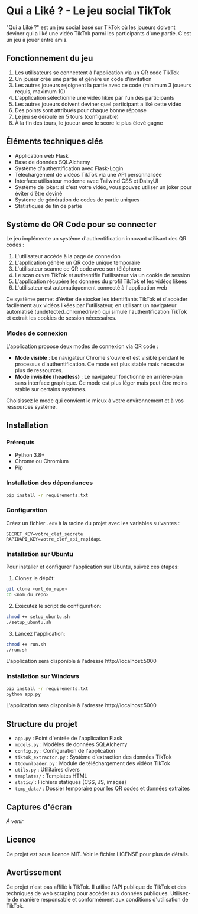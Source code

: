 # Qui a Liké ? - Le jeu social TikTok

"Qui a Liké ?" est un jeu social basé sur TikTok où les joueurs doivent deviner qui a liké une vidéo TikTok parmi les participants d'une partie. C'est un jeu à jouer entre amis.

## Fonctionnement du jeu

1. Les utilisateurs se connectent à l'application via un QR code TikTok
2. Un joueur crée une partie et génère un code d'invitation
3. Les autres joueurs rejoignent la partie avec ce code (minimum 3 joueurs requis, maximum 10)
4. L'application sélectionne une vidéo likée par l'un des participants
5. Les autres joueurs doivent deviner quel participant a liké cette vidéo
6. Des points sont attribués pour chaque bonne réponse
7. Le jeu se déroule en 5 tours (configurable)
8. À la fin des tours, le joueur avec le score le plus élevé gagne

## Éléments techniques clés

- Application web Flask
- Base de données SQLAlchemy
- Système d'authentification avec Flask-Login
- Téléchargement de vidéos TikTok via une API personnalisée
- Interface utilisateur moderne avec Tailwind CSS et DaisyUI
- Système de joker: si c'est votre vidéo, vous pouvez utiliser un joker pour éviter d'être deviné
- Système de génération de codes de partie uniques
- Statistiques de fin de partie

## Système de QR Code pour se connecter

Le jeu implémente un système d'authentification innovant utilisant des QR codes :
1. L'utilisateur accède à la page de connexion
2. L'application génère un QR code unique temporaire
3. L'utilisateur scanne ce QR code avec son téléphone
4. Le scan ouvre TikTok et authentifie l'utilisateur via un cookie de session
5. L'application récupère les données du profil TikTok et les vidéos likées
6. L'utilisateur est automatiquement connecté à l'application web

Ce système permet d'éviter de stocker les identifiants TikTok et d'accéder facilement aux vidéos likées par l'utilisateur, en utilisant un navigateur automatisé (undetected_chromedriver) qui simule l'authentification TikTok et extrait les cookies de session nécessaires.

### Modes de connexion

L'application propose deux modes de connexion via QR code :

- **Mode visible** : Le navigateur Chrome s'ouvre et est visible pendant le processus d'authentification. Ce mode est plus stable mais nécessite plus de ressources.
- **Mode invisible (headless)** : Le navigateur fonctionne en arrière-plan sans interface graphique. Ce mode est plus léger mais peut être moins stable sur certains systèmes.

Choisissez le mode qui convient le mieux à votre environnement et à vos ressources système.

## Installation

### Prérequis

- Python 3.8+
- Chrome ou Chromium
- Pip

### Installation des dépendances

```bash
pip install -r requirements.txt
```

### Configuration

Créez un fichier `.env` à la racine du projet avec les variables suivantes :

```
SECRET_KEY=votre_clef_secrete
RAPIDAPI_KEY=votre_clef_api_rapidapi
```

### Installation sur Ubuntu

Pour installer et configurer l'application sur Ubuntu, suivez ces étapes:

1. Clonez le dépôt:
```bash
git clone <url_du_repo>
cd <nom_du_repo>
```

2. Exécutez le script de configuration:
```bash
chmod +x setup_ubuntu.sh
./setup_ubuntu.sh
```

3. Lancez l'application:
```bash
chmod +x run.sh
./run.sh
```

L'application sera disponible à l'adresse http://localhost:5000

### Installation sur Windows

```bash
pip install -r requirements.txt
python app.py
```

L'application sera disponible à l'adresse http://localhost:5000

## Structure du projet

- `app.py` : Point d'entrée de l'application Flask
- `models.py` : Modèles de données SQLAlchemy
- `config.py` : Configuration de l'application
- `tiktok_extractor.py` : Système d'extraction des données TikTok
- `ttdownloader.py` : Module de téléchargement des vidéos TikTok
- `utils.py` : Utilitaires divers
- `templates/` : Templates HTML
- `static/` : Fichiers statiques (CSS, JS, images)
- `temp_data/` : Dossier temporaire pour les QR codes et données extraites

## Captures d'écran

*À venir*

## Licence

Ce projet est sous licence MIT. Voir le fichier LICENSE pour plus de détails.

## Avertissement

Ce projet n'est pas affilié à TikTok. Il utilise l'API publique de TikTok et des techniques de web scraping pour accéder aux données publiques. Utilisez-le de manière responsable et conformément aux conditions d'utilisation de TikTok. 